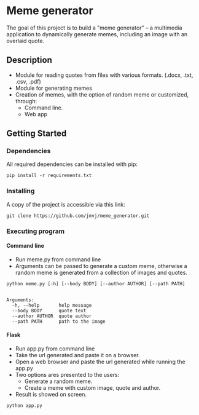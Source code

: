 # Meme generator

The goal of this project is to build a "meme generator" – a multimedia application to dynamically generate memes, including an image with an overlaid quote. 

## Description
* Module for reading quotes from files with various formats. (.docx, .txt, .csv, .pdf)
* Module for generating memes 
* Creation of memes, with the option of random meme or customized, through: 
    * Command line.
    * Web app


## Getting Started

### Dependencies

All required dependencies can be installed with pip:
```
pip install -r requirements.txt
```
### Installing
A copy of the project is accessible via this link:
```
git clone https://github.com/jmvj/meme_generator.git
```

### Executing program

#### Command line
* Run meme.py from command line
* Arguments can be passed to generate a custom meme, otherwise a random meme is generated from a collection of images and quotes.


```
python meme.py [-h] [--body BODY] [--author AUTHOR] [--path PATH]


Arguments:
  -h, --help       help message 
  --body BODY      quote text
  --author AUTHOR  quote author
  --path PATH      path to the image 
```

#### Flask

* Run app.py from command line
* Take the url generated and paste it on a browser.
* Open a web browser and paste the url generated while running the app.py
* Two options ares presented to the users:
  * Generate a random meme.
  * Create a meme with custom image, quote and author.
* Result is showed on screen.

```
python app.py
```

